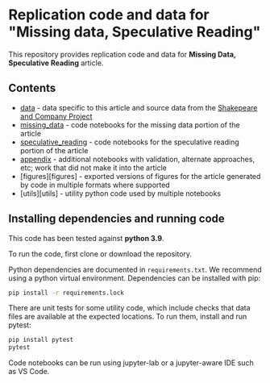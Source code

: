 # Replication code and data for "Missing data, Speculative Reading"

This repository provides replication code and data for **Missing Data, Speculative Reading** article.

## Contents
- [data](data) - data specific to this article and source data from the [Shakepeare and Company Project](https://shakespeareandco.princeton.edu/)
- [missing_data](missing_data) - code notebooks for the missing data portion of the article
- [speculative_reading](speculative_reading) - code notebooks for the speculative reading portion of the article
- [appendix](appendix) - additional notebooks with validation, alternate approaches, etc; work that did not make it into the article
- [figures][figures] - exported versions of figures for the article generated by code in multiple formats where supported
- [utils][utils] - utility python code used by multiple notebooks

## Installing dependencies and running code

This code has been tested against **python 3.9**.

To run the code, first clone or download the repository.

Python dependencies are documented in `requirements.txt`. We recommend using
a python virtual environment. Dependencies can be installed with pip:

```sh
pip install -r requirements.lock
```

There are unit tests for some utility code, which include checks that data files
are available at the expected locations. To run them, install and run pytest:

```sh
pip install pytest
pytest
```

Code notebooks can be run using jupyter-lab or a jupyter-aware IDE such as VS Code.





